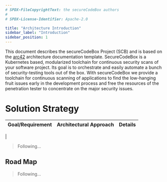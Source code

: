 ```yaml
---
# SPDX-FileCopyrightText: the secureCodeBox authors
#
# SPDX-License-Identifier: Apache-2.0

title: "Architecture Introduction"
sidebar_label: "Introduction"
sidebar_position: 1
---
```


This document describes the secureCodeBox Project (SCB) and is based on the [arc42](https://arc42.org/overview/) architecture documentation template. SecureCodeBox is a Kubernetes based, modularized toolchain for continuous security scans of your software project. Its goal is to orchestrate and easily automate a bunch of security-testing tools out of the box. With secureCodeBox we provide a toolchain for continuous scanning of applications to find the low-hanging fruit issues early in the development process and free the resources of the penetration tester to concentrate on the major security issues.

# Solution Strategy

| **Goal/Requirement** | **Architectural Approach** | **Details** |
|----------------------|----------------------------|-------------|
|

> Following...

## Road Map

> Following...
